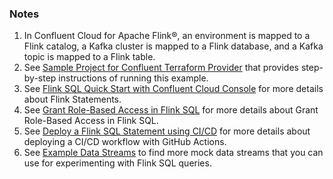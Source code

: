 ### Notes

1. In Confluent Cloud for Apache Flink®, an environment is mapped to a Flink catalog, a Kafka cluster is mapped to a Flink database, and a Kafka topic is mapped to a Flink table.
2. See [Sample Project for Confluent Terraform Provider](https://registry.terraform.io/providers/confluentinc/confluent/latest/docs/guides/sample-project) that provides step-by-step instructions of running this example.
3. See [Flink SQL Quick Start with Confluent Cloud Console](https://docs.confluent.io/cloud/current/flink/get-started/quick-start-cloud-console.html#flink-sql-quick-start-with-ccloud-console) for more details about Flink Statements.
4. See [Grant Role-Based Access in Flink SQL](https://docs.confluent.io/cloud/current/flink/operate-and-deploy/flink-rbac.html) for more details about Grant Role-Based Access in Flink SQL.
5. See [Deploy a Flink SQL Statement using CI/CD](https://docs.confluent.io/cloud/current/flink/operate-and-deploy/deploy-flink-sql-statement.html) for more details about deploying a CI/CD workflow with GitHub Actions.
6. See [Example Data Streams](https://docs.confluent.io/cloud/current/flink/reference/example-data.html) to find more mock data streams that you can use for experimenting with Flink SQL queries.
